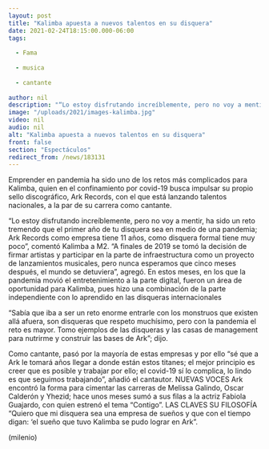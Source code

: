 ```yaml
---
layout: post
title: "Kalimba apuesta a nuevos talentos en su disquera"
date: 2021-02-24T18:15:00.000-06:00
tags:
  
  - Fama
  
  - musica
  
  - cantante
  
author: nil
description: "“Lo estoy disfrutando increíblemente, pero no voy a mentir, ha sido un reto tremendo que el primer año de tu disquera sea en medio de una pandemia; Ark Records como empresa tiene 11 años, como disquera formal tiene muy poco”, comentó. "
image: "/uploads/2021/images-kalimba.jpg"
video: nil
audio: nil
alt: "Kalimba apuesta a nuevos talentos en su disquera"
front: false
section: "Espectáculos"
redirect_from: /news/183131
---
```


Emprender en pandemia ha sido uno de los retos más complicados para Kalimba, quien en el confinamiento por covid-19 busca impulsar su propio sello discográfico, Ark Records, con el que está lanzando talentos nacionales, a la par de su carrera como cantante. 

“Lo estoy disfrutando increíblemente, pero no voy a mentir, ha sido un reto tremendo que el primer año de tu disquera sea en medio de una pandemia; Ark Records como empresa tiene 11 años, como disquera formal tiene muy poco”, comentó Kalimba a M2. “A finales de 2019 se tomó la decisión de firmar artistas y participar en la parte de infraestructura como un proyecto de lanzamientos musicales, pero nunca esperamos que cinco meses después, el mundo se detuviera”, agregó. En estos meses, en los que la pandemia movió el entretenimiento a la parte digital, fueron un área de oportunidad para Kalimba, pues hizo una combinación de la parte independiente con lo aprendido en las disqueras internacionales 

“Sabía que iba a ser un reto enorme entrarle con los monstruos que existen allá afuera, son disqueras que respeto muchísimo, pero con la pandemia el reto es mayor. Tomo ejemplos de las disqueras y las casas de management para nutrirme y construir las bases de Ark”; dijo. 

Como cantante, pasó por la mayoría de estas empresas y por ello “sé que a Ark le tomará años llegar a donde están estos titanes; el mejor principio es creer que es posible y trabajar por ello; el covid-19 sí lo complica, lo lindo es que seguimos trabajando”, añadió el cantautor. NUEVAS VOCES Ark encontró la forma para cimentar las carreras de Melissa Galindo, Oscar Calderón y Yhezid; hace unos meses sumó a sus filas a la actriz Fabiola Guajardo, con quien estrenó el tema “Contigo”. LAS CLAVES SU FILOSOFÍA “Quiero que mi disquera sea una empresa de sueños y que con el tiempo digan: ‘el sueño que tuvo Kalimba se pudo lograr en Ark”. 

(milenio)